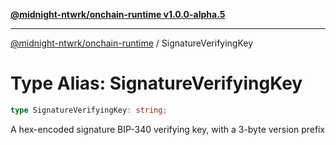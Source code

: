[**@midnight-ntwrk/onchain-runtime v1.0.0-alpha.5**](../README.md)

***

[@midnight-ntwrk/onchain-runtime](../globals.md) / SignatureVerifyingKey

# Type Alias: SignatureVerifyingKey

```ts
type SignatureVerifyingKey: string;
```

A hex-encoded signature BIP-340 verifying key, with a 3-byte version prefix
